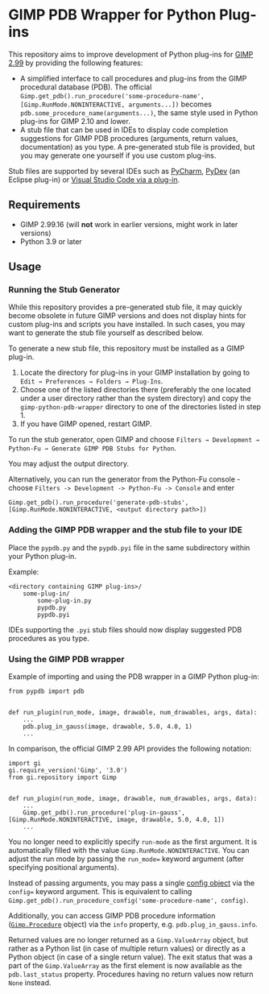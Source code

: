 # GIMP PDB Wrapper for Python Plug-ins

This repository aims to improve development of Python plug-ins for [GIMP 2.99](https://www.gimp.org/downloads/devel/) by providing the following features:

* A simplified interface to call procedures and plug-ins from the GIMP procedural database (PDB). The official `Gimp.get_pdb().run_procedure('some-procedure-name', [Gimp.RunMode.NONINTERACTIVE, arguments...])` becomes `pdb.some_procedure_name(arguments...)`, the same style used in Python plug-ins for GIMP 2.10 and lower.
* A stub file that can be used in IDEs to display code completion suggestions for GIMP PDB procedures (arguments, return values, documentation) as you type. A pre-generated stub file is provided, but you may generate one yourself if you use custom plug-ins.

Stub files are supported by several IDEs such as [PyCharm](https://www.jetbrains.com/help/pycharm/stubs.html), [PyDev](https://www.pydev.org/manual_101_install.html) (an Eclipse plug-in) or [Visual Studio Code via a plug-in](https://marketplace.visualstudio.com/items?itemName=ms-python.vscode-pylance).


## Requirements

* GIMP 2.99.16 (will **not** work in earlier versions, might work in later versions)
* Python 3.9 or later


## Usage

### Running the Stub Generator

While this repository provides a pre-generated stub file, it may quickly become obsolete in future GIMP versions and does not display hints for custom plug-ins and scripts you have installed.
In such cases, you may want to generate the stub file yourself as described below.

To generate a new stub file, this repository must be installed as a GIMP plug-in.

1. Locate the directory for plug-ins in your GIMP installation by going to `Edit → Preferences → Folders → Plug-Ins`.
2. Choose one of the listed directories there (preferably the one located under a user directory rather than the system directory) and copy the `gimp-python-pdb-wrapper` directory to one of the directories listed in step 1.
3. If you have GIMP opened, restart GIMP.

To run the stub generator, open GIMP and choose `Filters → Development → Python-Fu → Generate GIMP PDB Stubs for Python`.

You may adjust the output directory.

Alternatively, you can run the generator from the Python-Fu console - choose `Filters -> Development -> Python-Fu -> Console` and enter

    Gimp.get_pdb().run_procedure('generate-pdb-stubs', [Gimp.RunMode.NONINTERACTIVE, <output directory path>])


### Adding the GIMP PDB wrapper and the stub file to your IDE

Place the `pypdb.py` and the `pypdb.pyi` file in the same subdirectory within your Python plug-in.

Example:

```
<directory containing GIMP plug-ins>/
    some-plug-in/
        some-plug-in.py
        pypdb.py
        pypdb.pyi
```

IDEs supporting the `.pyi` stub files should now display suggested PDB procedures as you type. 


### Using the GIMP PDB wrapper

Example of importing and using the PDB wrapper in a GIMP Python plug-in:

```
from pypdb import pdb


def run_plugin(run_mode, image, drawable, num_drawables, args, data):
    ...
    pdb.plug_in_gauss(image, drawable, 5.0, 4.0, 1)
    ...
```

In comparison, the official GIMP 2.99 API provides the following notation:
```
import gi
gi.require_version('Gimp', '3.0')
from gi.repository import Gimp


def run_plugin(run_mode, image, drawable, num_drawables, args, data):
    ...
    Gimp.get_pdb().run_procedure('plug-in-gauss', [Gimp.RunMode.NONINTERACTIVE, image, drawable, 5.0, 4.0, 1])
    ...
```

You no longer need to explicitly specify `run-mode` as the first argument.
It is automatically filled with the value `Gimp.RunMode.NONINTERACTIVE`.
You can adjust the run mode by passing the `run_mode=` keyword argument (after specifying positional arguments).

Instead of passing arguments, you may pass a single [config object](https://developer.gimp.org/api/3.0/libgimp/class.ProcedureConfig.html) via the `config=` keyword argument.
This is equivalent to calling `Gimp.get_pdb().run_procedure_config('some-procedure-name', config)`.

Additionally, you can access GIMP PDB procedure information ([`Gimp.Procedure`](https://developer.gimp.org/api/3.0/libgimp/class.Procedure.html) object) via the `info` property, e.g. `pdb.plug_in_gauss.info`.

Returned values are no longer returned as a `Gimp.ValueArray` object, but rather as a Python list (in case of multiple return values) or directly as a Python object (in case of a single return value).
The exit status that was a part of the `Gimp.ValueArray` as the first element is now available as the `pdb.last_status` property.
Procedures having no return values now return `None` instead.
